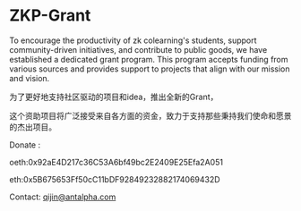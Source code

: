 # ZKP-Grant
To encourage the productivity of zk colearning's students, support community-driven initiatives, and contribute to public goods, we have established a dedicated grant program. This program accepts funding from various sources and provides support to projects that align with our mission and vision.

为了更好地支持社区驱动的项目和idea，推出全新的Grant，

这个资助项目将广泛接受来自各方面的资金，致力于支持那些秉持我们使命和愿景的杰出项目。


Donate : 

oeth:0x92aE4D217c36C53A6bf49bc2E2409E25Efa2A051

eth:0x5B675653Ff50cC11bDF92849232882174069432D

Contact: qijin@antalpha.com
